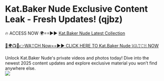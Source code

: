 # Kat.Baker Nude Exclusive Content Leak - Fresh Updates! (qjbz)

🔥 ACCESS NOW 🌍==►► <a href="https://tinyurl.com/yc657z5k" rel="nofollow">Kat.Baker Nude Latest Collection</a>
<br><br>
[🔴🌍📺📱👉WA𝚃CH Now==►► CLICK HERE TO Kat.Baker Nude 𝚆𝙰𝚃𝙲𝙷 NOW](https://tinyurl.com/yc657z5k)
<br><br>
Unlock Kat.Baker Nude's private videos and photos today! Dive into the newest 2025 content updates and explore exclusive material you won’t find anywhere else.
<br>
<a href="https://tinyurl.com/yc657z5k" rel="nofollow" data-target="animated-image.originalLink"><img src="https://camo.githubusercontent.com/8a4f000d20f83aca3bf7ec5f350d767afa0574a8a352519fd8cfa583a6f93a33/68747470733a2f2f692e696d6775722e636f6d2f644a486b345a712e676966" data-canonical-src="https://i.imgur.com/dJHk4Zq.gif" style="max-width: 100%; display: inline-block;" data-target="animated-image.originalImage"></a>
<br>
